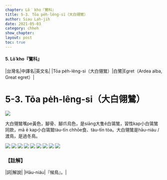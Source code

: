 ```yaml
---
chapter: Lō͘ kho『鷺科』
title: 5-3. Tōa pe̍h-lêng-si（大白翎鷥）
author: Siau Lah-jih
date: 2021-05-03
category: chheh
show_chapter: 
layout: post
toc: true
---
```


#### 5. Lō͘ kho『鷺科』

|台灣名|中譯名|英文名|
|Tōa pe̍h-lêng-si（大白翎鷥）|白鷺|Egret（Ardea alba, Great egret）|

# 5-3. Tōa pe̍h-lêng-si（大白翎鷥）

![](../too5/05/05-3-5.大白鴒鷥.jpg)


大白翎鷥嘴pe黃色，腳骨、腳爪烏色，是siāng大隻ê白鴒鷥，習性kap小白鴒鷥同款，mā ē kap小白鴒鷥tàu-tīn chhōe食、tàu-tīn tòa。大白翎鷥是hāu-niáu / 渡鳥，是過冬鳥。



![](../too5/05/05-3-6.大白鴒鷥.jpg)
![](../too5/05/05-3-12.大白翎鷥.jpg)
![](../too5/05/05-3-11.大白翎鷥.jpg)
![](../too5/05/05-3-10.大白翎鷥.jpg)
![](../too5/05/05-3-9.大白翎鷥.jpg)
![](../too5/05/05-3-8.大白翎鷥.jpg)
![](../too5/05/05-3-4.大白鴒鷥.jpg)
![](../too5/05/05-3-1.大白鴒鷥.jpg)
![](../too5/05/05-3-7.大白鴒鷥.jpg)


### 【註解】

|詞|解說|
|Hāu-niáu|『候鳥』。|
